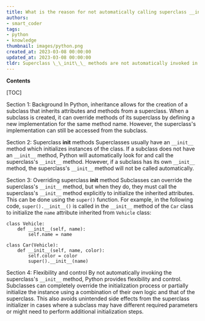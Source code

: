 ```yaml
---
title: What is the reason for not automatically calling superclass __init__ methods?
authors:
- smart_coder
tags:
- python
- knowledge
thumbnail: images/python.png
created_at: 2023-03-08 00:00:00
updated_at: 2023-03-08 00:00:00
tldr: Superclass \_\_init\_\_ methods are not automatically invoked in Python because child classes may want to customize their initialization process without invoking the initialization process of their parent classes.
---
```


**Contents**

[TOC]

Section 1: Background
In Python, inheritance allows for the creation of a subclass that inherits attributes and methods from a superclass. When a subclass is created, it can override methods of its superclass by defining a new implementation for the same method name. However, the superclass's implementation can still be accessed from the subclass. 

Section 2: Superclass __init__ methods 
Superclasses usually have an `__init__` method which initializes instances of the class. If a subclass does not have an `__init__` method, Python will automatically look for and call the superclass's `__init__` method. However, if a subclass has its own `__init__` method, the superclass's `__init__` method will not be called automatically. 

Section 3: Overriding superclass __init__ method
Subclasses can override the superclass's `__init__` method, but when they do, they must call the superclass's `__init__` method explicitly to initialize the inherited attributes. This can be done using the `super()` function. For example, in the following code, `super().__init__()` is called in the `__init__` method of the `Car` class to initialize the `name` attribute inherited from `Vehicle` class:

```
class Vehicle:
    def __init__(self, name):
        self.name = name

class Car(Vehicle):
    def __init__(self, name, color):
        self.color = color
        super().__init__(name)
```

Section 4: Flexibility and control
By not automatically invoking the superclass's `__init__` method, Python provides flexibility and control. Subclasses can completely override the initialization process or partially initialize the instance using a combination of their own logic and that of the superclass. This also avoids unintended side effects from the superclass initializer in cases where a subclass may have different required parameters or might need to perform additional initialization steps.

